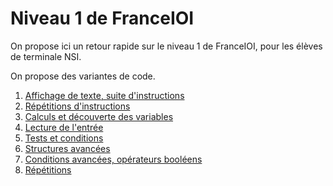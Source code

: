 # Niveau 1 de FranceIOI

On propose ici un retour rapide sur le niveau 1 de FranceIOI, pour les élèves de terminale NSI.

On propose des variantes de code.

1. [Affichage de texte, suite d'instructions](affichage.html)
2. [Répétitions d'instructions](répétitions1.html)
3. [Calculs et découverte des variables](calculs.html)
4. [Lecture de l'entrée](lecture.html)
5. [Tests et conditions](tests.html)
6. [Structures avancées](structures.html)
7. [Conditions avancées, opérateurs booléens](conditions.html)
8. [Répétitions](répétitions2.html)

